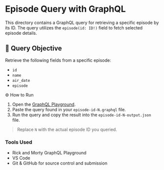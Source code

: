 # Episode Query with GraphQL

This directory contains a GraphQL query for retrieving a specific episode by its ID. The query utilizes the `episode(id: ID!)` field to fetch selected episode details.

## 📌 Query Objective

Retrieve the following fields from a specific episode:
- `id`
- `name`
- `air_date`
- `episode`

⚙️ How to Run
1. Open the [GraphQL Playground](https://rickandmortyapi.com/graphql).
2. Paste the query found in your `episode-id-N.graphql` file.
3. Run the query and copy the result into the `episode-id-N-output.json` file.

> Replace `N` with the actual episode ID you queried.

### Tools Used
- Rick and Morty GraphQL Playground
- VS Code
- Git & GitHub for source control and submission





